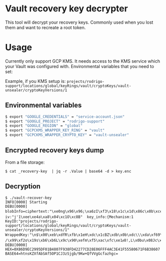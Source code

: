# Vault recovery key decrypter

This tool will decrypt your recovery keys.
Commonly used when you lost them and want to recreate a root token.

# Usage
Currently only support GCP KMS. 
It needs access to the KMS service which your Vault was configured with.
Environmental variables that you need to set:

Example, if you KMS setup is: `projects/rodrigo-support/locations/global/keyRings/vault/cryptoKeys/vault-unsealer/cryptoKeyVersions/1`

## Environmental variables
```sh
$ export "GOOGLE_CREDENTIALS" = "service-account.json"
$ export "GOOGLE_PROJECT" = "rodrigo-support"
$ export "GOOGLE_REGION" = "global"
$ export "GCPCKMS_WRAPPER_KEY_RING" = "vault"
$ export "GCPCKMS_WRAPPER_CRYPTO_KEY" = "vault-unsealer"
```

## Encrypted recovery keys dump
From a file storage:

```
$ cat _recovery-key  | jq -r .Value | base64 -d > key.enc
```

## Decryption

```log
$ ./vault-recover-key
INFO[0000] Starting
DEBU[0000] blobInfo=ciphertext:"\xe0ng\x96\x96;\xa6zI\xf3\x18\x1c\x1d\x86c\x0b\xce\"y\xe6P\x9eU\xbc\xe8\xbb\x1c\xbc\xf0݉\x9c\x9di5\x89\xb7'\xff\x00\xb4\xe5\x11$\xc8x"  iv:"j'1\xee\xe4a\xa8\x04\xc1O\xc8B"  key_info:{Mechanism:1  KeyID:"projects/rodrigo-support/locations/global/keyRings/vault/cryptoKeys/vault-unsealer/cryptoKeyVersions/1"  WrappedKey:"\n$\x00\xeb\xdfR\xfb\x1eH\xdc\x1cBZ\xdb\x0b\xdc\\\xda\xf69\xe8\xc9\x17i\x85\xbc\x1f\xafW\xb7\xf23\xdft\xc6\x12I\x00\x0e\x15~\xb9\xe4aq\xc9D\x08;\x80\xbb /\x99\xf2о\x19s\xb6\xb6L\x9c\x90\xefm\xf5\xac\xfc\xe1ɇ8!,L\x0bu\x08Jc\x80\x8c\\B\xa5\xa0ײE\x8d\x90\xf6\xed#\x16\xfbc\x9b\xf9\xeb\x1dҹ?}\x9b\xfc\xe9\xb3"}
DEBU[0000] HEX=0X86D9EC2995DF01B4807F938FD42277CD28E06FFF4AC3E41F55580671F6B38607
BASE64=htnsKZXfAbSAf5OP1CJ3zSjgb/9Kw+QfVVgGcfazhgc=
```